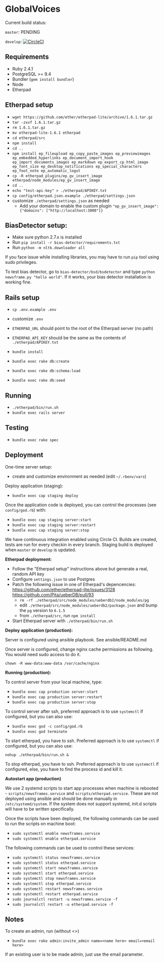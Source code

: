 # GlobalVoices

Current build status:

`master`: PENDING

`develop`: [![CircleCI](https://circleci.com/gh/globalvoices/NewsFrames/tree/develop.svg?style=svg&circle-token=17b3efbddd46c82f3b38527e358a404cc5cce0ae)](https://circleci.com/gh/globalvoices/NewsFrames/tree/develop)

## Requirements

* Ruby 2.4.1
* PostgreSQL >= 9.4
* Bundler (`gem install bundler`)
* Node
* Etherpad

## Etherpad setup

* `wget https://github.com/ether/etherpad-lite/archive/1.6.1.tar.gz`
* `tar -zxvf 1.6.1.tar.gz`
* `rm 1.6.1.tar.gz`
* `mv etherpad-lite-1.6.1 etherpad`
* `cd etherpad/src`
* `npm install`
* `cd ..`
* `npm install ep_fileupload ep_copy_paste_images ep_previewimages ep_embedded_hyperlinks ep_document_import_hook ep_import_documents_images ep_markdown ep_export_cp_html_image ep_font_size ep_desktop_notifications ep_special_characters ep_foot_note ep_automatic_logut`
* `cp -R etherpad_plugins/ep_gv_insert_image etherpad/node_modules/ep_gv_insert_image`
* `cd ..`
* `echo "test-api-key" > ./etherpad/APIKEY.txt`
* `cp config/etherpad.json.example ./etherpad/settings.json`
* customize `./etherpad/settings.json` as needed
  * Add your domain to enable the custom plugin `"ep_gv_insert_image": {"domains": ["http://localhost:3000"]}`

## BiasDetector setup:

* Make sure python 2.7.x is installed
* Run `pip install -r bias-detector/requirements.txt`
* Run `python -m nltk.downloader all`

If you face issue while installing libraries, you may have to run `pip` tool using sudo privileges.

To test bias detector, go to `bias-detector/bsd/bsdetector` and type `python newsframe.py "hello world"`. If it works, your bias detector installation is working fine.

## Rails setup

* `cp .env.example .env`
* customize `.env`
* `ETHERPAD_URL` should point to the root of the Etherpad server (no path)
* `ETHERPAD_API_KEY` should be the same as the contents of `./etherpad/APIKEY.txt`

* `bundle install`
* `bundle exec rake db:create`
* `bundle exec rake db:schema:load`
* `bundle exec rake db:seed`

## Running

* `./etherpad/bin/run.sh`
* `bundle exec rails server`

## Testing

* `bundle exec rake spec`

## Deployment

One-time server setup:

* create and customize environment as needed (edit `~/.rbenv/vars`)

Deploy application (staging):

* `bundle exec cap staging deploy`

Once the application code is deployed, you can control the processes (see `config/god.rb`) with:

* `bundle exec cap staging server:start`
* `bundle exec cap staging server:restart`
* `bundle exec cap staging server:stop`

We have continuous integration enabled using Circle CI. Builds are created, tests are run for every checkin in every branch. Staging build is deployed when `master` or `develop` is updated.

**Etherpad deployment:**

* Follow the "Etherpad setup" instructions above but generate a real, random API key
* Configure `settings.json` to use Postgres
* Patch the following issue in one of Etherpad's depencencies: https://github.com/ether/etherpad-lite/issues/3128 https://github.com/Pita/ueberDB/pull/93
  * `rm -rf ./etherpad/src/node_modules/ueberdb2/node_modules/pg`
  * edit `./etherpad/src/node_modules/ueberdb2/package.json` and bump the `pg` version to `6.1.5`
  * from `./etherpad/src`, run `npm install`
* Start Etherpad server with `./etherpad/bin/run.sh`

**Deploy application (production):**

Server is configured using ansible playbook. See ansible/README.md

Once server is configured, change nginx cache permissions as following. You would need sudo access to do it.

	chown -R www-data:www-data /var/cache/nginx

**Running (production):**

To control server from your local machine, type:

* `bundle exec cap production server:start`
* `bundle exec cap production server:restart`
* `bundle exec cap production server:stop`

To control server after ssh, preferred approach is to use `systemctl` if configured, but you can also use:

* `bundle exec god -c config/god.rb`
* `bundle exec god terminate`

To start etherpad, you have to ssh. Preferred approach is to use `systemctl` if configured, but you can also use:

`nohup ./etherpad/bin/run.sh &`

To stop etherpad, you have to ssh. Preferred approach is to use `systemctl` if configured, else, you have to find the process id and kill it.

**Autostart app (production)**

We use 2 systemd scripts to start app processes when machine is rebooted - `scripts/newsframes.service` and `scripts/etherpad.service`. These are not deployed using ansible and should be done manually in `/etc/systemd/system`. If the system does not support systemd, init.d scripts will have to be written specifically.

Once the scripts have been deployed, the following commands can be used to run the scripts on machine boot:

* `sudo systemctl enable newsframes.service`
* `sudo systemctl enable etherpad.service`

The following commands can be used to control these services:

* `sudo systemctl status newsframes.service`
* `sudo systemctl status etherpad.service`
* `sudo systemctl start newsframes.service`
* `sudo systemctl start etherpad.service`
* `sudo systemctl stop newsframes.service`
* `sudo systemctl stop etherpad.service`
* `sudo systemctl restart newsframes.service`
* `sudo systemctl restart etherpad.service`
* `sudo journalctl restart -u newsframes.service -f`
* `sudo journalctl restart -u etherpad.service -f`

## Notes

To create an admin, run (without <>)

* `bundle exec rake admin:invite_admin name=<name here> email=<email here>`

If an existing user is to be made admin, just use the email parameter.
